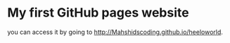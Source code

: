# My first GitHub pages website

you can access it by going to http://Mahshidscoding.github.io/heeloworld.
